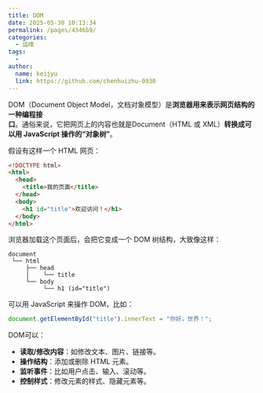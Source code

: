```yaml
---
title: DOM
date: 2025-05-30 10:13:34
permalink: /pages/4346b9/
categories:
  - 运维
tags:
  - 
author: 
  name: keijyu
  link: https://github.com/chenhuizhu-0930
---
```

DOM（Document Object Model，文档对象模型）是**浏览器用来表示网页结构的一种编程接口**。通俗来说，它把网页上的内容也就是Document（HTML 或 XML）**转换成可以用 JavaScript 操作的“对象树”**。

假设有这样一个 HTML 网页：

```HTML
<!DOCTYPE html>
<html>
  <head>
    <title>我的页面</title>
  </head>
  <body>
    <h1 id="title">欢迎访问！</h1>
  </body>
</html>
```

浏览器加载这个页面后，会把它变成一个 DOM 树结构，大致像这样：

```text
document
 └── html
     ├── head
     │    └── title
     └── body
          └── h1 (id="title")
```

可以用 JavaScript 来操作 DOM，比如：

```javascript
document.getElementById("title").innerText = "你好，世界！";
```

DOM可以：

- **读取/修改内容**：如修改文本、图片、链接等。
- **操作结构**：添加或删除 HTML 元素。
- **监听事件**：比如用户点击、输入、滚动等。
- **控制样式**：修改元素的样式、隐藏元素等。